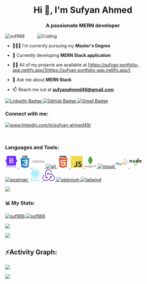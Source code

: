 <h1 align="center">Hi 👋, I'm Sufyan Ahmed</h1>
<h3 align="center">A passionate MERN developer</h3>
<img 
    align="right" 
    alt="Coding" 
    width="400" 
    src="https://cdn.dribbble.com/users/1162077/screenshots/3848914/media/7ed7d5ca074b48b328150e5a231e8d1f.gif" 
>


<p align="left"> <img src="https://komarev.com/ghpvc/?username=suf988&label=Profile%20views&color=0e75b6&style=flat" alt="suf988" /> </p>

- 👨🏻‍💻 I’m currently pursuing my **Master's Degree**

- 🌱 Currently developing **MERN Stack application**

- 👨‍💻 All of my projects are available at [https://sufyan-portfolio-app.netlify.app/](https://sufyan-portfolio-app.netlify.app/)

- 💬 Ask me about **MERN Stack**

- 📫 Reach me out at **sufyanahmed49@gmail.com**

<div dir="auto">
  <a href="https://www.linkedin.com/in/sufyan-ahmed49/" rel="nofollow">
    <img 
      src="https://img.shields.io/badge/LinkedIn-0077B5?style=for-the-badge&logo=linkedin&logoColor=white" 
      alt="LinkedIn Badge" 
      style="max-width: 100%;"
    >
  </a>
  <a href="https://github.com/suf988">
    <img 
      src="https://img.shields.io/badge/GitHub-100000?style=for-the-badge&logo=github&logoColor=white" 
      alt="GitHub Badge" 
      style="max-width: 100%;"
    >
  </a>
  <a href="mailto:sufyanahmed49@gmail.com">
    <img 
      src="https://img.shields.io/badge/-Gmail-%23333?style=for-the-badge&logo=gmail&logoColor=white" 
      alt="Gmail Badge" 
      style="max-width: 100%;"
    >
  </a>
</div>


<h3 align="left">Connect with me:</h3>
<p align="left">
<a href="https://linkedin.com/in/sufyan-ahmed49" target="blank"><img align="center" src="https://raw.githubusercontent.com/rahuldkjain/github-profile-readme-generator/master/src/images/icons/Social/linked-in-alt.svg" alt="www.linkedin.com/in/sufyan-ahmed49/" height="30" width="40" /></a>
</p>

<br><h3 align="left">Languages and Tools:</h3>
<p align="left"> <a href="https://getbootstrap.com" target="_blank" rel="noreferrer"> <img src="https://raw.githubusercontent.com/devicons/devicon/master/icons/bootstrap/bootstrap-plain-wordmark.svg" alt="bootstrap" width="40" height="40"/> </a> <a href="https://www.w3schools.com/css/" target="_blank" rel="noreferrer"> <img src="https://raw.githubusercontent.com/devicons/devicon/master/icons/css3/css3-original-wordmark.svg" alt="css3" width="40" height="40"/> </a> <a href="https://expressjs.com" target="_blank" rel="noreferrer"> <img src="https://raw.githubusercontent.com/devicons/devicon/master/icons/express/express-original-wordmark.svg" alt="express" width="40" height="40"/> </a> <a href="https://git-scm.com/" target="_blank" rel="noreferrer"> <img src="https://www.vectorlogo.zone/logos/git-scm/git-scm-icon.svg" alt="git" width="40" height="40"/> </a> <a href="https://www.w3.org/html/" target="_blank" rel="noreferrer"> <img src="https://raw.githubusercontent.com/devicons/devicon/master/icons/html5/html5-original-wordmark.svg" alt="html5" width="40" height="40"/> </a> <a href="https://developer.mozilla.org/en-US/docs/Web/JavaScript" target="_blank" rel="noreferrer"> <img src="https://raw.githubusercontent.com/devicons/devicon/master/icons/javascript/javascript-original.svg" alt="javascript" width="40" height="40"/> </a> <a href="https://www.mongodb.com/" target="_blank" rel="noreferrer"> <img src="https://raw.githubusercontent.com/devicons/devicon/master/icons/mongodb/mongodb-original-wordmark.svg" alt="mongodb" width="40" height="40"/> </a> <a href="https://www.microsoft.com/en-us/sql-server" target="_blank" rel="noreferrer"> <img src="https://www.svgrepo.com/show/303229/microsoft-sql-server-logo.svg" alt="mssql" width="40" height="40"/> </a> <a href="https://www.mysql.com/" target="_blank" rel="noreferrer"> <img src="https://raw.githubusercontent.com/devicons/devicon/master/icons/mysql/mysql-original-wordmark.svg" alt="mysql" width="40" height="40"/> </a> <a href="https://nodejs.org" target="_blank" rel="noreferrer"> <img src="https://raw.githubusercontent.com/devicons/devicon/master/icons/nodejs/nodejs-original-wordmark.svg" alt="nodejs" width="40" height="40"/> </a> <a href="https://postman.com" target="_blank" rel="noreferrer"> <img src="https://www.vectorlogo.zone/logos/getpostman/getpostman-icon.svg" alt="postman" width="40" height="40"/> </a> <a href="https://reactjs.org/" target="_blank" rel="noreferrer"> <img src="https://raw.githubusercontent.com/devicons/devicon/master/icons/react/react-original-wordmark.svg" alt="react" width="40" height="40"/> </a> <a href="https://redux.js.org" target="_blank" rel="noreferrer"> <img src="https://raw.githubusercontent.com/devicons/devicon/master/icons/redux/redux-original.svg" alt="redux" width="40" height="40"/> </a> <a href="https://www.selenium.dev" target="_blank" rel="noreferrer"> <img src="https://raw.githubusercontent.com/detain/svg-logos/780f25886640cef088af994181646db2f6b1a3f8/svg/selenium-logo.svg" alt="selenium" width="40" height="40"/> </a> <a href="https://tailwindcss.com/" target="_blank" rel="noreferrer"> <img src="https://www.vectorlogo.zone/logos/tailwindcss/tailwindcss-icon.svg" alt="tailwind" width="40" height="40"/> </a> </p>

<img src="https://user-images.githubusercontent.com/73097560/115834477-dbab4500-a447-11eb-908a-139a6edaec5c.gif" style="max-width: 100%; display: inline-block;" data-target="animated-image.originalImage">
<h3 align="left">📊 My Stats:</h3>

<a href="https://github.com/anuraghazra/github-readme-stats">
    <img  height=200 width=340 align="center" src="https://github-readme-stats.vercel.app/api/top-langs/?username=suf988&layout=compact&langs_count=8&cardwidth=200&theme=dark" alt="suf988" />
</a>

<a href="https://github.com/anuraghazra/github-readme-stats">
    <img width=400 height=200 align="center" src="https://github-readme-streak-stats.herokuapp.com/?user=suf988&theme=dark" alt="suf988" />
</a>

<br>
<p>
  <img 
    align="center" 
    src="http://github-profile-summary-cards.vercel.app/api/cards/profile-details?username=suf988&theme=2077" 
    height="180em" 
    data-canonical-src="http://github-profile-summary-cards.vercel.app/api/cards/profile-details?username=suf988&amp;theme=2077" 
    style="max-width: 100%;" 
  />
</p>


<img src="https://user-images.githubusercontent.com/73097560/115834477-dbab4500-a447-11eb-908a-139a6edaec5c.gif" style="max-width: 100%; display: inline-block;" data-target="animated-image.originalImage">

<h2 align="left" class="heading-element" dir="auto">⚡Activity Graph:</h2>

<p>
  <img 
    align="center" 
    src="https://github-readme-activity-graph.vercel.app/graph?username=suf988&theme=one-dark" 
    data-canonical-src="https://github-readme-activity-graph.vercel.app/graph?username=suf988&amp;theme=one-dark" 
    style="max-width: 100%;" 
  />
</p>


<img src="https://raw.githubusercontent.com/Trilokia/Trilokia/379277808c61ef204768a61bbc5d25bc7798ccf1/bottom_header.svg" style="max-width: 100%;">
